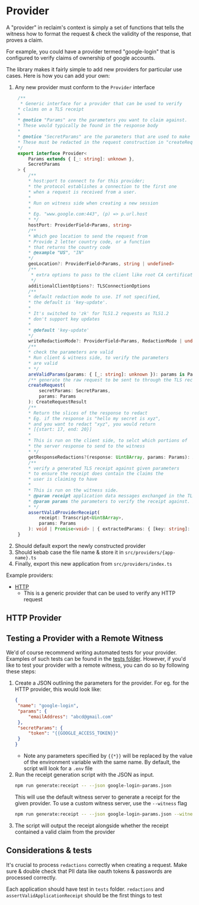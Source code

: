 
# Provider

A "provider" in reclaim's context is simply a set of functions that tells the witness how to format the request & check the validity of the response, that proves a claim.

For example, you could have a provider termed "google-login" that is configured to verify claims of ownership of google accounts.

The library makes it fairly simple to add new providers for particular use cases. Here is how you can add your own:

1. Any new provider must conform to the `Provider` interface
   ```ts
	/**
	 * Generic interface for a provider that can be used to verify
	* claims on a TLS receipt
	*
	* @notice "Params" are the parameters you want to claim against.
	* These would typically be found in the response body
	*
	* @notice "SecretParams" are the parameters that are used to make the API request.
	* These must be redacted in the request construction in "createRequest" & cannot be viewed by anyone
	*/
	export interface Provider<
		Params extends { [_: string]: unknown },
		SecretParams
	> {
		/**
		* host:port to connect to for this provider;
		* the protocol establishes a connection to the first one
		* when a request is received from a user.
		*
		* Run on witness side when creating a new session
		*
		* Eg. "www.google.com:443", (p) => p.url.host
		* */
		hostPort: ProviderField<Params, string>
		/**
		* Which geo location to send the request from
		* Provide 2 letter country code, or a function
		* that returns the country code
		* @example "US", "IN"
		*/
		geoLocation?: ProviderField<Params, string | undefined>
		/**
		 * extra options to pass to the client like root CA certificates
		 */
		additionalClientOptions?: TLSConnectionOptions
		/**
		* default redaction mode to use. If not specified,
		* the default is 'key-update'.
		*
		* It's switched to 'zk' for TLS1.2 requests as TLS1.2
		* don't support key updates
		*
		* @default 'key-update'
		*/
		writeRedactionMode?: ProviderField<Params, RedactionMode | undefined>
		/**
		* check the parameters are valid
		* Run client & witness side, to verify the parameters
		* are valid
		* */
		areValidParams(params: { [_: string]: unknown }): params is Params
		/** generate the raw request to be sent to through the TLS receipt */
		createRequest(
			secretParams: SecretParams,
			params: Params
		): CreateRequestResult
		/**
		* Return the slices of the response to redact
		* Eg. if the response is "hello my secret is xyz",
		* and you want to redact "xyz", you would return
		* [{start: 17, end: 20}]
		*
		* This is run on the client side, to selct which portions of
		* the server response to send to the witness
		* */
		getResponseRedactions?(response: Uint8Array, params: Params): ArraySlice[]
		/**
		* verify a generated TLS receipt against given parameters
		* to ensure the receipt does contain the claims the
		* user is claiming to have
		*
		* This is run on the witness side.
		* @param receipt application data messages exchanged in the TLS session
		* @param params the parameters to verify the receipt against. Eg. `{"email": "abcd@gmail.com"}`
		* */
		assertValidProviderReceipt(
			receipt: Transcript<Uint8Array>,
			params: Params
		): void | Promise<void> | { extractedParams: { [key: string]: string } }
	}
   ```
2. Should default export the newly constructed provider
3. Should kebab case the file name & store it in `src/providers/{app-name}.ts`
4. Finally, export this new application from `src/providers/index.ts`

Example providers:
- [HTTP](/src/providers/http-provider/index.ts)
	- This is a generic provider that can be used to verify any HTTP request

## HTTP Provider

## Testing a Provider with a Remote Witness

We'd of course recommend writing automated tests for your provider. Examples of such tests can be found in the [tests folder](/src/tests).
However, if you'd like to test your provider with a remote witness, you can do so by following these steps:

1. Create a JSON outlining the parameters for the provider. For eg. for the HTTP provider, this would look like:
   ```json
   {
   	"name": "google-login",
   	"params": {
   		"emailAddress": "abcd@gmail.com"
   	},
   	"secretParams": {
   		"token": "{{GOOGLE_ACCESS_TOKEN}}"
   	}
   }
   ```
   - Note any parameters specified by `{{*}}` will be replaced by the value of the environment variable with the same name. By default, the script will look for a `.env` file
2. Run the receipt generation script with the JSON as input.
   ```sh
   npm run generate:receipt -- --json google-login-params.json
   ```
   This will use the default witness server to generate a receipt for the given provider. To use a custom witness server, use the `--witness` flag
   ```sh
   npm run generate:receipt -- --json google-login-params.json --witness ws://localhost:8080/ws
   ```
3. The script will output the receipt alongside whether the receipt contained a valid claim from the provider

## Considerations & tests

It's crucial to process `redactions` correctly when creating a request.
Make sure & double check that PII data like oauth tokens & passwords are processed correctly.

Each application should have test in `tests` folder. `redactions` and `assertValidApplicationReceipt` should be the first things to test
